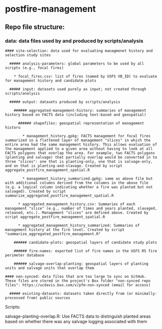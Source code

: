 # postfire-management

## Repo file structure:

  ### data: data files used by and produced by scripts/analysis
  
    #### site-selection: data used for evaluating managmenet history and selection study sites
  
      ##### analysis-parameters: global parameters to be used by all scripts (e.g., focal fires)
      
        * focal_fires.csv: list of fires (named by USFS VB_ID) to evaluate for management history and candidate plots
        
      ##### input: datasets used purely as input; not created through scripts/analysis
      
      ##### output: datasets produced by scripts/analysis
      
        ###### aggregated-management-history: summaries of management history based on FACTS data (including text-based and geospatial)
        
          ###### shapefiles: geospatial representation of management historu
            
            * management_history.gpkg: FACTS management for focal fires summarized in a flattened layer of management "slices" in which the entire area had the same management history. This allows evaluation of the management applied to a given area without having to look at all FACTS polygons that overlap the area. For example, two FACTS polygons (planting and salvage) that partially overlap would be converted in to three "slices": one that is planting-only, one that is salvage-only, and on that is planting-and-slavage. Created by script aggregate_postfire_management_spatial.R
            
            * management_history_summarized.gpkg: same as above file but with additional columns derived from the columns in the above file (e.g. a logical column indicating whether a fire was planted but not salvaged). Created by script summarize_aggregated_postfire_management_spatial.R
            
          * aggregated_management_history.csv: Summaries of each management "slice" (e.g., number of times and years planted, slavaged, released, etc.). Management "slices" are defined above. Created by script aggregate_postfire_management_spatial.R
          
          * aggregated_management_history_summarized: Summaries of management history at the fire level. Created by script "summarize_aggregated_postfire_management.R"
        
        ###### candidate-plots: geospatial layers of candidate study plots
        
        ###### fire-names: exported list of fire names in the USFS R5 fire perimeter database
        
        ###### salvage-overlap-planting: geospatial layers of planting units and salvage units that overlap them

    #### non-synced: data files that are too large to sync on GitHub. These files are stored in the project's Box folder "non-synced repo files": https://ucdavis.box.com/v/pfm-non-synced (email for access)
    
      ##### existing-datasets: datasets taken directly from (or minimally-processed from) public sources











Scripts:

salvage-planting-overlap.R: Use FACTS data to distinguish planted areas based on whether there was any salvage logging associated with them
